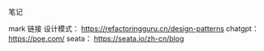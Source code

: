笔记

mark 链接
设计模式： https://refactoringguru.cn/design-patterns
chatgpt： https://poe.com/
seata： https://seata.io/zh-cn/blog
